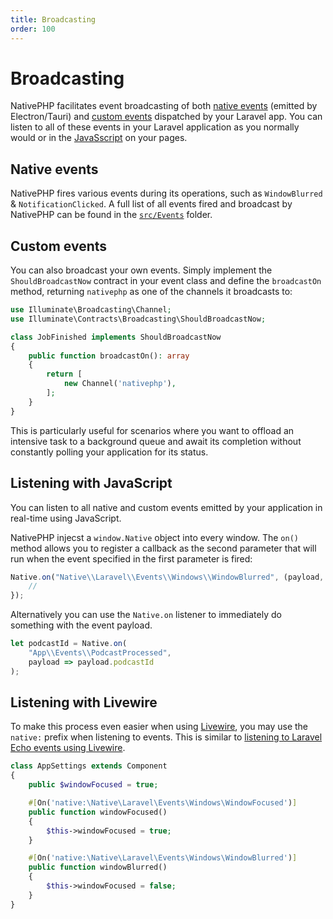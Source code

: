 ```yaml
---
title: Broadcasting
order: 100
---
```


# Broadcasting

NativePHP facilitates event broadcasting of both [native events](#native-events) (emitted by Electron/Tauri) and
[custom events](#custom-events) dispatched by your Laravel app. You can listen to all of these events in your
Laravel application as you normally would or in the [JavaSscript](#listening-with-javascript) on your pages.

## Native events

NativePHP fires various events during its operations, such as `WindowBlurred` & `NotificationClicked`. A full list
of all events fired and broadcast by NativePHP can be found in the
[`src/Events`](https://github.com/nativephp/laravel/tree/main/src/Events) folder.

## Custom events

You can also broadcast your own events. Simply implement the `ShouldBroadcastNow` contract in your event class and
define the `broadcastOn` method, returning `nativephp` as one of the channels it broadcasts to:

```php
use Illuminate\Broadcasting\Channel;
use Illuminate\Contracts\Broadcasting\ShouldBroadcastNow;

class JobFinished implements ShouldBroadcastNow
{
    public function broadcastOn(): array
    {
        return [
            new Channel('nativephp'),
        ];
    }
}
```

This is particularly useful for scenarios where you want to offload an intensive task to a background queue and await
its completion without constantly polling your application for its status.

## Listening with JavaScript

You can listen to all native and custom events emitted by your application in real-time using JavaScript.

NativePHP injecst a `window.Native` object into every window. The `on()` method allows you to register a callback as
the second parameter that will run when the event specified in the first parameter is fired:

```js
Native.on("Native\\Laravel\\Events\\Windows\\WindowBlurred", (payload, event) => {
    //
});
```

Alternatively you can use the `Native.on` listener to immediately do something with the event payload. 

``` js
let podcastId = Native.on(
    "App\\Events\\PodcastProcessed",
    payload => payload.podcastId
);
```

## Listening with Livewire

To make this process even easier when using [Livewire](https://livewire.laravel.com), you may use the `native:` prefix when
listening to events. This is similar to
[listening to Laravel Echo events using Livewire](https://livewire.laravel.com/docs/events#real-time-events-using-laravel-echo).

```php
class AppSettings extends Component
{
    public $windowFocused = true;

    #[On('native:\Native\Laravel\Events\Windows\WindowFocused')]
    public function windowFocused()
    {
        $this->windowFocused = true;
    }

    #[On('native:\Native\Laravel\Events\Windows\WindowBlurred')]
    public function windowBlurred()
    {
        $this->windowFocused = false;
    }
}
```
